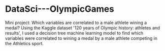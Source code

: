 # DataSci---OlympicGames
Mini project: Which variables are correlated to a male athlete wining a medal?
Using the Kaggle dataset '120 years of Olympic history: athletes and results', I used a decision tree machine learning model to find which variables were correlated to wining a medal by a male athlete competing in the Athletics sport.
